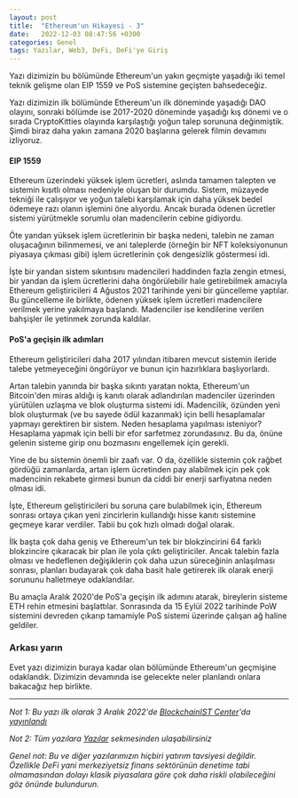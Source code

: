 ```yaml
---
layout: post
title:  "Ethereum'un Hikayesi - 3"
date:   2022-12-03 08:47:56 +0300
categories: Genel
tags: Yazılar, Web3, DeFi, DeFi'ye Giriş
---
```


Yazı dizimizin bu bölümünde Ethereum'un yakın geçmişte yaşadığı iki temel teknik gelişme olan EIP 1559 ve PoS sistemine geçişten bahsedeceğiz. 

Yazı dizimizin ilk bölümünde Ethereum'un ilk döneminde yaşadığı DAO olayını, sonraki bölümde ise 2017-2020 döneminde yaşadığı kış dönemi ve o sırada CryptoKitties olayında karşılaştığı yoğun talep sorununa değinmiştik. Şimdi biraz daha yakın zamana 2020 başlarına gelerek filmin devamını izliyoruz. 

#### EIP 1559

Ethereum üzerindeki yüksek işlem ücretleri, aslında tamamen talepten ve sistemin kısıtlı olması nedeniyle oluşan bir durumdu. Sistem, müzayede tekniği ile çalışıyor ve  yoğun talebi karşılamak için daha yüksek bedel ödemeye razı olanın işlemini öne alıyordu. Ancak burada ödenen ücretler sistemi yürütmekle sorumlu olan madencilerin cebine gidiyordu. 

Öte yandan yüksek işlem ücretlerinin bir başka nedeni, talebin ne zaman oluşacağının bilinmemesi, ve ani taleplerde (örneğin bir NFT koleksiyonunun piyasaya çıkması gibi) işlem ücretlerinin çok dengesizlik göstermesi idi. 

İşte bir yandan sistem sıkıntısını madencileri haddinden fazla zengin etmesi, bir yandan da işlem ücretlerini daha öngörülebilir hale getirebilmek amacıyla Ethereum geliştiricileri 4 Ağustos 2021 tarihinde yeni bir güncelleme yaptılar. Bu güncelleme ile birlikte, ödenen yüksek işlem ücretleri madencilere verilmek yerine yakılmaya başlandı. Madenciler ise kendilerine verilen bahşişler ile yetinmek zorunda kaldılar. 

#### PoS'a geçişin ilk adımları
Ethereum geliştiricileri daha 2017 yılından itibaren mevcut sistemin ileride talebe yetmeyeceğini öngörüyor ve bunun için hazırlıklara başlıyorlardı. 

Artan talebin yanında bir başka sıkıntı yaratan nokta, Ethereum'un Bitcoin'den miras aldığı iş kanıtı olarak adlandırılan madenciler üzerinden yürütülen uzlaşma ve blok oluşturma sistemi idi. Madencilik, özünden yeni blok oluşturmak (ve bu sayede ödül kazanmak) için belli hesaplamalar yapmayı gerektiren bir sistem. Neden hesaplama yapılması isteniyor? Hesaplama yapmak için belli bir efor sarfetmez zorundasınız. Bu da, önüne gelenin sisteme girip onu bozmasını engellemek için gerekli. 

Yine de bu sistemin önemli bir zaafı var. O da, özellikle sistemin çok rağbet gördüğü zamanlarda, artan işlem ücretinden pay alabilmek için pek çok madencinin rekabete girmesi bunun da ciddi bir enerji sarfiyatına neden olması idi. 

İşte, Ethereum geliştiricileri bu soruna çare bulabilmek için, Ethereum sonrası ortaya çıkan yeni zincirlerin kullandığı hisse kanıtı sistemine geçmeye karar verdiler.  Tabii bu çok hızlı olmadı doğal olarak. 

İlk başta çok daha geniş ve Ethereum'un tek bir blokzincirini 64 farklı blokzincire çıkaracak bir plan ile yola çıktı geliştiriciler. Ancak talebin fazla olması ve hedeflenen değişiklerin çok daha uzun süreceğinin anlaşılması sonrası, planları budayarak çok daha basit hale getirerek ilk olarak enerji sorununu halletmeye odaklandılar. 

Bu amaçla Aralık 2020'de PoS'a geçişin ilk adımını atarak, bireylerin sisteme ETH rehin etmesini başlattılar. Sonrasında da 15 Eylül 2022 tarihinde PoW sistemini devreden çıkarıp tamamiyle PoS sistemi üzerinde çalışan ağ haline geldiler. 

### Arkası yarın

Evet yazı dizimizin buraya kadar olan bölümünde Ethereum'un geçmişine odaklandık. Dizimizin devamında ise gelecekte neler planlandı onlara bakacağız hep birlikte. 

---

*Not 1: Bu yazı ilk olarak 3 Aralık 2022'de [BlockchainIST Center](https://medium.com/blockchainist-center)'da [yayınlandı]()*

*Not 2: Tüm yazılara [Yazılar](/articles/) sekmesinden ulaşabilirsiniz*

*Genel not: Bu ve diğer yazılarımızın hiçbiri yatırım tavsiyesi değildir. Özellikle DeFi yani merkeziyetsiz finans sektörünün denetime tabi olmamasından dolayı klasik piyasalara göre çok daha riskli olabileceğini göz önünde bulundurun.* 
